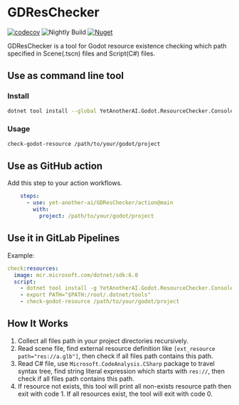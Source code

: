 # GDResChecker
[![codecov](https://codecov.io/gh/yet-another-ai/GDResChecker/graph/badge.svg?token=89GA9F64F5)](https://codecov.io/gh/yet-another-ai/GDResChecker)
![Nightly Build](https://github.com/yet-another-ai/GDResChecker/actions/workflows/nightly-build.yml/badge.svg)
[![Nuget](https://img.shields.io/nuget/v/YetAnotherAI.Godot.ResourceChecker.Console)](https://www.nuget.org/packages/YetAnotherAI.Godot.ResourceChecker.Console/)

GDResChecker is a tool for Godot resource existence checking which path specified in Scene(.tscn) files and Script(C#) files.

## Use as command line tool
### Install
```bash
dotnet tool install --global YetAnotherAI.Godot.ResourceChecker.Console
```

### Usage
```bash
check-godot-resource /path/to/your/godot/project
```

## Use as GitHub action
Add this step to your action workflows.
```yml
    steps:
      - use: yet-another-ai/GDResChecker/action@main
        with:
          project: /path/to/your/godot/project
```

## Use it in GitLab Pipelines
Example:
```yml
check:resources:
  image: mcr.microsoft.com/dotnet/sdk:6.0
  script:
    - dotnet tool install -g YetAnotherAI.Godot.ResourceChecker.Console
    - export PATH="$PATH:/root/.dotnet/tools"
    - check-godot-resource /path/to/your/godot/project
```

## How It Works
1. Collect all files path in your project directories recursively.
2. Read scene file, find external resource definition like `[ext_resource path="res://a.glb"]`, then check if all files path contains this path.
3. Read C# file, use `Microsoft.CodeAnalysis.CSharp` package to travel syntax tree, find string literal expression which starts with `res://`, then check if all files path contains this path.
4. If resource not exists, this tool will print all non-exists resource path then exit with code 1. If all resources exist, the tool will exit with code 0.
